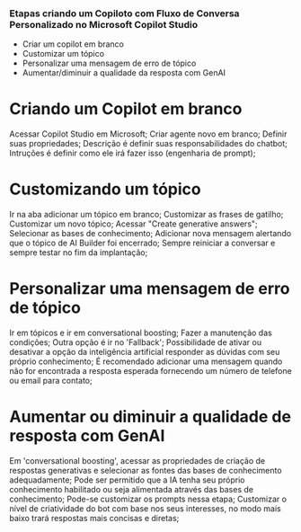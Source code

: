 ### Etapas criando um Copiloto com Fluxo de Conversa Personalizado no Microsoft Copilot Studio
- Criar um copilot em branco
- Customizar um tópico
- Personalizar uma mensagem de erro de tópico
- Aumentar/diminuir a qualidade da resposta com GenAI

# Criando um Copilot em branco
Acessar Copilot Studio em Microsoft;
Criar agente novo em branco;
Definir suas propriedades;
Descrição é definir suas responsabilidades do chatbot;
Intruções é definir como ele irá fazer isso (engenharia de prompt);

# Customizando um tópico
Ir na aba adicionar um tópico em branco;
Customizar as frases de gatilho;
Customizar um novo tópico;
Acessar "Create generative answers";
Selecionar as bases de conhecimento;
Adicionar nova mensagem alertando que o tópico de AI Builder foi encerrado;
Sempre reiniciar a conversar e sempre testar no fim da implantação;

# Personalizar uma mensagem de erro de tópico
Ir em tópicos e ir em conversational boosting;
Fazer a manutenção das condições;
Outra opção é ir no 'Fallback';
Possibilidade de ativar ou desativar a opção da inteligência artificial responder as dúvidas com seu próprio conhecimento;
É recomendado adicionar uma mensagem quando não for encontrada a resposta esperada fornecendo um número de telefone ou email para contato;

# Aumentar ou diminuir a qualidade de resposta com GenAI
Em 'conversational boosting', acessar as propriedades de criação de respostas generativas e selecionar as fontes das bases de conhecimento adequadamente;
Pode ser permitido que a IA tenha seu próprio conhecimento habilitado ou seja alimentada através das bases de conhecimento;
Pode-se customizar os prompts nessa etapa;
Customizar o nível de criatividade do bot com base nos seus interesses, no modo mais baixo trará respostas mais concisas e diretas;
